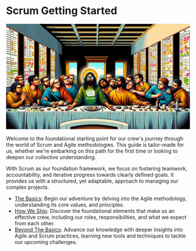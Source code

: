 # Scrum Getting Started

![Scrum](../../assets/images/scrum.webp)

Welcome to the foundational starting point for our crew's journey through the world of Scrum and Agile methodologies. This guide is tailor-made for us, whether we're embarking on this path for the first time or looking to deepen our collective understanding.

With Scrum as our foundation framework, we focus on fostering teamwork, accountability, and iterative progress towards clearly defined goals. It provides us with a structured, yet adaptable, approach to managing our complex projects.

- [The Basics](./basics/backlog_management.md): Begin our adventure by delving into the Agile methodology, understanding its core values, and principles.
- [How We Ship](./how_we_ship/how_we_ship.md): Discover the foundational elements that make us an effective crew, including our roles, responsibilities, and what we expect from each other.
- [Beyond The Basics](./beyond_the_basics/backlog_management.md): Advance our knowledge with deeper insights into Agile and Scrum practices, learning new tools and techniques to tackle our upcoming challenges.
